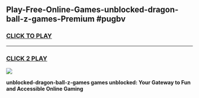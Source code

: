 
## Play-Free-Online-Games-unblocked-dragon-ball-z-games-Premium #pugbv
<h3>
<a href="https://premium.freeplayer.one?title=unblocked-dragon-ball-z-games&ref=8M">CLICK TO PLAY</a></h3>
<hr>

<h3>
<a href="https://premium.freeplayer.one?title=unblocked-dragon-ball-z-games&ref=8M">CLICK 2 PLAY</a>
  
</h3>

<a href="https://premium.freeplayer.one?title=unblocked-dragon-ball-z-games&ref=8M"><img src="https://clearcache.store/games.png"></a>


**unblocked-dragon-ball-z-games games unblocked: Your Gateway to Fun and Accessible Online Gaming**
